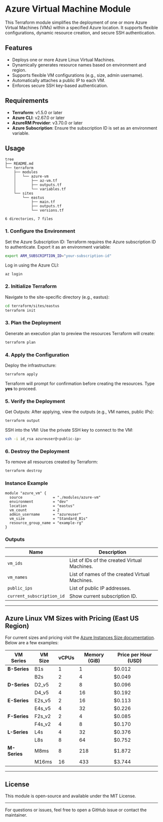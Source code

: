 
# Azure Virtual Machine Module

This Terraform module simplifies the deployment of one or more Azure Virtual Machines (VMs) within a specified Azure location. It supports flexible configurations, dynamic resource creation, and secure SSH authentication.

## Features

- Deploys one or more Azure Linux Virtual Machines.
- Dynamically generates resource names based on environment and region.
- Supports flexible VM configurations (e.g., size, admin username).
- Automatically attaches a public IP to each VM.
- Enforces secure SSH key-based authentication.

## Requirements

- **Terraform**: v1.5.0 or later
- **Azure CLI**: v2.67.0 or later
- **AzureRM Provider**: v3.70.0 or later
- **Azure Subscription**: Ensure the subscription ID is set as an environment variable.

## Usage

```
tree
├── README.md
└── terraform
    ├── modules
    │   └── azure-vm
    │       ├── az-vm.tf
    │       ├── outputs.tf
    │       └── variables.tf
    └── sites
        └── eastus
            ├── main.tf
            ├── outputs.tf
            └── versions.tf

6 directories, 7 files
```

### 1. Configure the Environment
Set the Azure Subscription ID: Terraform requires the Azure subscription ID to authenticate. Export it as an environment variable:

```bash
export ARM_SUBSCRIPTION_ID="your-subscription-id"
```
Log in using the Azure CLI:
   ```bash
   az login
   ```

### 2. Initialize Terraform
Navigate to the site-specific directory (e.g., eastus):

```bash
cd terraform/sites/eastus
terraform init
```

### 3. Plan the Deployment
Generate an execution plan to preview the resources Terraform will create:

```bash
terraform plan
```

### 4. Apply the Configuration
Deploy the infrastructure:

```bash
terraform apply
```

Terraform will prompt for confirmation before creating the resources. Type **yes** to proceed.

### 5. Verify the Deployment
Get Outputs: After applying, view the outputs (e.g., VM names, public IPs):

```bash
terraform output
```
SSH into the VM: Use the private SSH key to connect to the VM:

```bash
ssh -i id_rsa azureuser@<public-ip>
```

### 6. Destroy the Deployment
To remove all resources created by Terraform:

```bash
terraform destroy
```

### Instance Example

```
module "azure_vm" {
  source              = "./modules/azure-vm"
  environment         = "dev"
  location            = "eastus"
  vm_count            = 2
  admin_username      = "azureuser"
  vm_size             = "Standard_B1s"
  resource_group_name = "example-rg"
}
```

### Outputs

| Name                      | Description                                     |
|---------------------------|-------------------------------------------------|
| `vm_ids`                  | List of IDs of the created Virtual Machines.    |
| `vm_names`                | List of names of the created Virtual Machines.  |
| `public_ips`              | List of public IP addresses.                    |
| `current_subscription_id` | Show current subscription ID.                   |

---

## Azure Linux VM Sizes with Pricing (East US Region)

For current sizes and pricing visit the [Azure Instances Size documentation](https://learn.microsoft.com/en-us/azure/virtual-machines/sizes/overview). Below are a few examples: 

| **VM Series**   | **VM Size**       | **vCPUs** | **Memory (GiB)** | **Price per Hour (USD)** |
|------------------|-------------------|-----------|------------------|--------------------------|
| **B-Series**     | B1s               | 1         | 1                | $0.012                   |
|                  | B2s               | 2         | 4                | $0.049                   |
| **D-Series**     | D2_v5             | 2         | 8                | $0.096                   |
|                  | D4_v5             | 4         | 16               | $0.192                   |
| **E-Series**     | E2s_v5            | 2         | 16               | $0.113                   |
|                  | E4s_v5            | 4         | 32               | $0.226                   |
| **F-Series**     | F2s_v2            | 2         | 4                | $0.085                   |
|                  | F4s_v2            | 4         | 8                | $0.170                   |
| **L-Series**     | L4s               | 4         | 32               | $0.376                   |
|                  | L8s               | 8         | 64               | $0.752                   |
| **M-Series**     | M8ms              | 8         | 218              | $1.872                   |
|                  | M16ms             | 16        | 433              | $3.744                   |
---

## License

This module is open-source and available under the MIT License.

---

For questions or issues, feel free to open a GitHub issue or contact the maintainer.